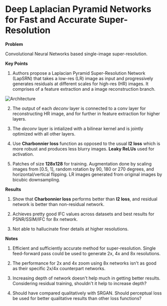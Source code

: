 # Deep Laplacian Pyramid Networks for Fast and Accurate Super-Resolution

**Problem**

Convolutional Neural Networks based single-image super-resolution.

**Key Points**

1. Authors propose a Laplacian Pyramid Super-Resolution Network (LapSRN) that takes a low-res (LR) image as input and progressively generates residuals at different scales for high-res (HR) images. It comprises of a feature extraction and a image reconstruction branch.

![Architecture](http://vllab.ucmerced.edu/wlai24/LapSRN/images/network.jpg)

2. The output of each *deconv* layer is connected to a conv layer for reconstructing HR image, and for further in feature extraction for higher layers.

3. The *deconv* layer is intialized with a bilinear kernel and is jointly optimized with all other layers. 

4. Use **Charbonnier loss** function as opposed to the usual **l2 loss** which is more robust and produces less blurry images. **Leaky ReLUs** used for activation.

5. Patches of size **128x128** for training. Augmentation done by scaling images from [0.5, 1], random rotation by 90, 180 or 270 degrees, and horizontal/vertical flipping. LR images generated from original images by bicubic downsampling. 

**Results**

1. Show that **Charbonnier loss** performs better than **l2 loss**, and residual network is better than non-residual network.

2. Achieves pretty good IFC values across datasets and best results for PSNR/SSIM/IFC for 8x network.

3. Not able to hallucinate finer details at higher resolutions.

**Notes**

1. Efficient and sufficiently accurate method for super-resolution. Single feed-forward pass could be used to generate 2x, 4x and 8x resolutions.

2. The performance for 2x and 4x zoom using 8x networks isn't as good as their specific 2x/4x counterpart networks.

3. Increasing depth of network doesn't help much in getting better results. Considering residual training, shouldn't it help to increase depth?

4. Should have compared qualitatively with SRGAN. Should perceptual loss be used for better qualitative results than other loss functions?  
